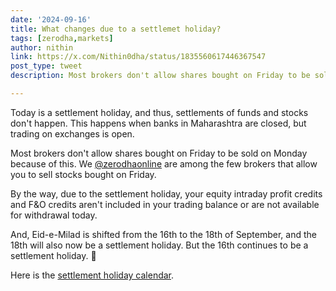 ```yaml
---
date: '2024-09-16'
title: What changes due to a settlemet holiday?
tags: [zerodha,markets]
author: nithin
link: https://x.com/Nithin0dha/status/1835560617446367547
post_type: tweet
description: Most brokers don't allow shares bought on Friday to be sold on Monday because of this. We at Zerodha are among the few brokers that allow you to sell stocks bought on Friday...

---
```


Today is a settlement holiday, and thus, settlements of funds and stocks don't happen. This happens when banks in Maharashtra are closed, but trading on exchanges is open. 

Most brokers don't allow shares bought on Friday to be sold on Monday because of this. We [@zerodhaonline](https://x.com/zerodhaonline) are among the few brokers that allow you to sell stocks bought on Friday.

By the way, due to the settlement holiday, your equity intraday profit credits and F&O credits aren't included in your trading balance or are not available for withdrawal today.

And, Eid-e-Milad is shifted from the 16th to the 18th of September, and the 18th will also now be a settlement holiday. But the 16th continues to be a settlement holiday. 😬

Here is the [settlement holiday calendar](https://zerodha.com/marketintel/holiday-calendar/).
